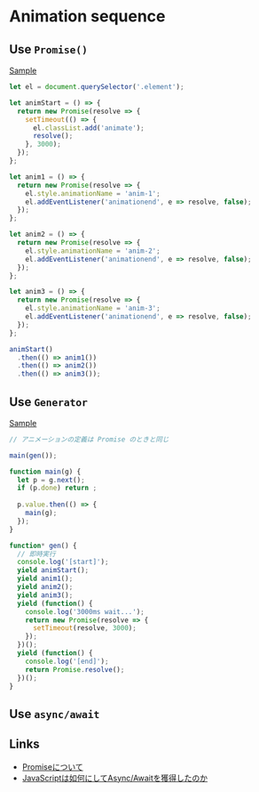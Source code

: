# Animation sequence

## Use `Promise()`
[Sample](https://jsfiddle.net/walfo/07xphesh/)

```js
let el = document.querySelector('.element');

let animStart = () => {
  return new Promise(resolve => {
    setTimeout(() => {
      el.classList.add('animate'); 
      resolve();
    }, 3000);
  });
};

let anim1 = () => {
  return new Promise(resolve => {
    el.style.animationName = 'anim-1';
    el.addEventListener('animationend', e => resolve, false);
  });
};

let anim2 = () => {
  return new Promise(resolve => {
    el.style.animationName = 'anim-2';
    el.addEventListener('animationend', e => resolve, false);
  });
};

let anim3 = () => {
  return new Promise(resolve => {
    el.style.animationName = 'anim-3';
    el.addEventListener('animationend', e => resolve, false);
  });
};

animStart()
  .then(() => anim1())
  .then(() => anim2())
  .then(() => anim3());
```

## Use `Generator`
[Sample](https://jsfiddle.net/walfo/36p3cpts/)

```js
// アニメーションの定義は Promise のときと同じ

main(gen());

function main(g) {
  let p = g.next();
  if (p.done) return ;
  
  p.value.then(() => {
    main(g);
  });
}

function* gen() {
  // 即時実行
  console.log('[start]');
  yield animStart();
  yield anim1();
  yield anim2();
  yield anim3();
  yield (function() {
    console.log('3000ms wait...');
    return new Promise(resolve => {
      setTimeout(resolve, 3000);
    });
  })();
  yield (function() {
    console.log('[end]');
    return Promise.resolve();
  })();
}
```

## Use `async/await`


## Links
- [Promiseについて](http://js-next.hatenablog.com/entry/2013/11/28/093230)
- [JavaScriptは如何にしてAsync/Awaitを獲得したのか](http://qiita.com/gaogao_9/items/5417d01b4641357900c7)
